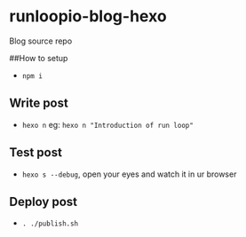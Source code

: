 # runloopio-blog-hexo

Blog source repo

##How to setup

- `npm i`

## Write post

- `hexo n` eg: `hexo n "Introduction of run loop"`

## Test post

- `hexo s --debug`, open your eyes and watch it in ur browser

## Deploy post

- `. ./publish.sh`
